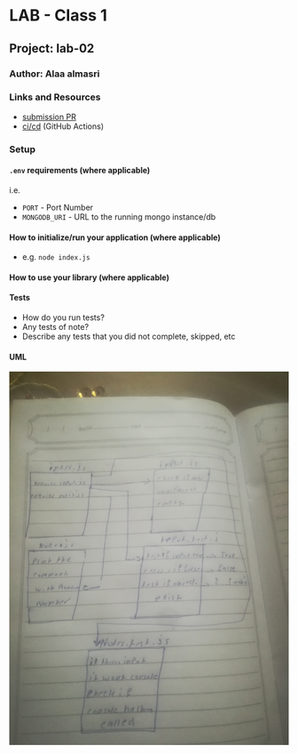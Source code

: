 # LAB - Class 1

## Project: lab-02

### Author: Alaa almasri

### Links and Resources

- [submission PR](https://github.com/alaaalmasri12/notes/pull/5)
- [ci/cd](https://github.com/alaaalmasri12/notes/runs/687397744?check_suite_focus=true) (GitHub Actions)

### Setup

#### `.env` requirements (where applicable)

i.e.

- `PORT` - Port Number
- `MONGODB_URI` - URL to the running mongo instance/db

#### How to initialize/run your application (where applicable)

- e.g. `node index.js`

#### How to use your library (where applicable)

#### Tests

- How do you run tests?
- Any tests of note?
- Describe any tests that you did not complete, skipped, etc

#### UML
![shift](assets/class-02.jpg)

